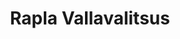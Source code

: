 ---
title: Rapla Vallavalitsus
maintainer_name: Ants Soodla
maintainer_email: ants.soodla@rapla.ee
description: '' 
twitter: ''
---